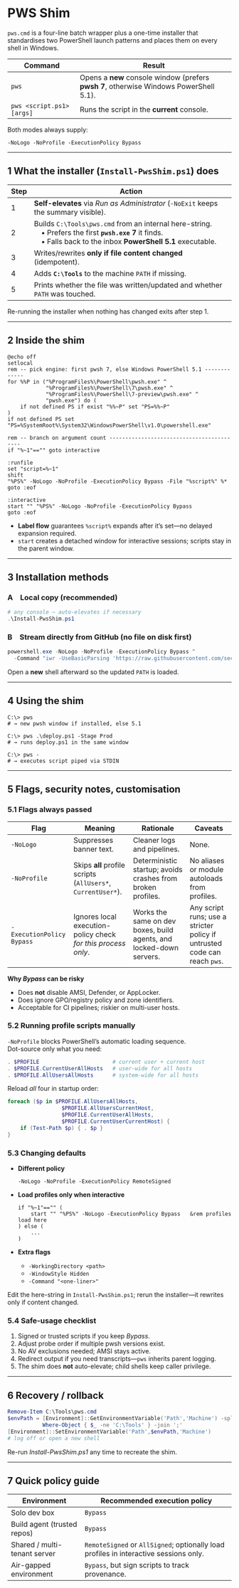 # PWS Shim

`pws.cmd` is a four-line batch wrapper plus a one-time installer that
standardises two PowerShell launch patterns and places them on every shell in
Windows.

| Command | Result |
|---------|--------|
| `pws` | Opens a **new** console window (prefers **pwsh 7**, otherwise Windows PowerShell 5.1). |
| `pws <script.ps1> [args]` | Runs the script in the **current** console. |

Both modes always supply:

```
-NoLogo -NoProfile -ExecutionPolicy Bypass
```

---

## 1  What the installer (`Install-PwsShim.ps1`) does

| Step | Action |
|------|--------|
| 1 | **Self-elevates** via *Run as Administrator* (`-NoExit` keeps the summary visible). |
| 2 | Builds `C:\Tools\pws.cmd` from an internal here-string.<br> • Prefers the first **`pwsh.exe` 7** it finds.<br> • Falls back to the inbox **PowerShell 5.1** executable. |
| 3 | Writes/rewrites **only if file content changed** (idempotent). |
| 4 | Adds **`C:\Tools`** to the machine `PATH` if missing. |
| 5 | Prints whether the file was written/updated and whether `PATH` was touched. |

Re-running the installer when nothing has changed exits after step 1.

---

## 2  Inside the shim

```batch
@echo off
setlocal
rem -- pick engine: first pwsh 7, else Windows PowerShell 5.1 -------------
for %%P in ("%ProgramFiles%\PowerShell\pwsh.exe" ^
            "%ProgramFiles%\PowerShell\7\pwsh.exe" ^
            "%ProgramFiles%\PowerShell\7-preview\pwsh.exe" ^
            "pwsh.exe") do (
    if not defined PS if exist "%%~P" set "PS=%%~P"
)
if not defined PS set "PS=%SystemRoot%\System32\WindowsPowerShell\v1.0\powershell.exe"

rem -- branch on argument count ------------------------------------------
if "%~1"=="" goto interactive

:runfile
set "script=%~1"
shift
"%PS%" -NoLogo -NoProfile -ExecutionPolicy Bypass -File "%script%" %*
goto :eof

:interactive
start "" "%PS%" -NoLogo -NoProfile -ExecutionPolicy Bypass
goto :eof
```

* **Label flow** guarantees `%script%` expands after it’s set—no delayed
  expansion required.
* `start` creates a detached window for interactive sessions; scripts stay in
  the parent window.

---

## 3  Installation methods

### A Local copy (recommended)

```powershell
# any console – auto-elevates if necessary
.\Install-PwsShim.ps1
```

### B Stream directly from GitHub (no file on disk first)

```powershell
powershell.exe -NoLogo -NoProfile -ExecutionPolicy Bypass ^
  -Command "iwr -UseBasicParsing 'https://raw.githubusercontent.com/secwest/Install-PwsShim/refs/heads/main/Install-PwsShim.ps1' | iex"
```

Open a **new** shell afterward so the updated `PATH` is loaded.

---

## 4  Using the shim

```console
C:\> pws
# → new pwsh window if installed, else 5.1

C:\> pws .\deploy.ps1 -Stage Prod
# → runs deploy.ps1 in the same window

C:\> pws -
# → executes script piped via STDIN
```

---

## 5  Flags, security notes, customisation

### 5.1  Flags always passed

| Flag | Meaning | Rationale | Caveats |
|------|---------|-----------|---------|
| `-NoLogo` | Suppresses banner text. | Cleaner logs and pipelines. | None. |
| `-NoProfile` | Skips **all** profile scripts (`AllUsers*`, `CurrentUser*`). | Deterministic startup; avoids crashes from broken profiles. | No aliases or module autoloads from profiles. |
| `-ExecutionPolicy Bypass` | Ignores local execution-policy check *for this process only*. | Works the same on dev boxes, build agents, and locked-down servers. | Any script runs; use a stricter policy if untrusted code can reach `pws`. |

**Why *Bypass* can be risky**

* Does **not** disable AMSI, Defender, or AppLocker.  
* Does ignore GPO/registry policy and zone identifiers.  
* Acceptable for CI pipelines; riskier on multi-user hosts.

### 5.2  Running profile scripts manually

`-NoProfile` blocks PowerShell’s automatic loading sequence.  
Dot-source only what you need:

```powershell
. $PROFILE                       # current user + current host
. $PROFILE.CurrentUserAllHosts   # user-wide for all hosts
. $PROFILE.AllUsersAllHosts      # system-wide for all hosts
```

Reload *all* four in startup order:

```powershell
foreach ($p in $PROFILE.AllUsersAllHosts,
                 $PROFILE.AllUsersCurrentHost,
                 $PROFILE.CurrentUserAllHosts,
                 $PROFILE.CurrentUserCurrentHost) {
    if (Test-Path $p) { . $p }
}
```

### 5.3  Changing defaults

* **Different policy**

  ```batch
  -NoLogo -NoProfile -ExecutionPolicy RemoteSigned
  ```

* **Load profiles only when interactive**

  ```batch
  if "%~1"=="" (
      start "" "%PS%" -NoLogo -ExecutionPolicy Bypass   &rem profiles load here
  ) else (
      ...
  )
  ```

* **Extra flags**

  * `-WorkingDirectory <path>`
  * `-WindowStyle Hidden`
  * `-Command "<one-liner>"`

Edit the here-string in `Install-PwsShim.ps1`; rerun the installer—it rewrites
only if content changed.

### 5.4  Safe-usage checklist

1. Signed or trusted scripts if you keep *Bypass*.  
2. Adjust probe order if multiple pwsh versions exist.  
3. No AV exclusions needed; AMSI stays active.  
4. Redirect output if you need transcripts—`pws` inherits parent logging.  
5. The shim does **not** auto-elevate; child shells keep caller privilege.

---

## 6  Recovery / rollback

```powershell
Remove-Item C:\Tools\pws.cmd
$envPath = [Environment]::GetEnvironmentVariable('Path','Machine') -split ';' |
           Where-Object { $_ -ne 'C:\Tools' } -join ';'
[Environment]::SetEnvironmentVariable('Path',$envPath,'Machine')
# log off or open a new shell
```

Re-run *Install-PwsShim.ps1* any time to recreate the shim.

---

## 7  Quick policy guide

| Environment | Recommended execution policy |
|-------------|-----------------------------|
| Solo dev box | `Bypass` |
| Build agent (trusted repos) | `Bypass` |
| Shared / multi-tenant server | `RemoteSigned` or `AllSigned`; optionally load profiles in interactive sessions only. |
| Air-gapped environment | `Bypass`, but sign scripts to track provenance. |
